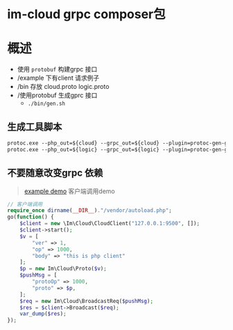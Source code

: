 im-cloud grpc composer包 
==============
概述
=======
+ 使用 `protobuf` 构建grpc 接口
+ /example 下有client 请求例子
+ /bin 存放 cloud.proto logic.proto
+ /使用protobuf 生成gprc 接口
    + `./bin/gen.sh`
## 生成工具脚本
```proto
protoc.exe --php_out=${cloud} --grpc_out=${cloud} --plugin=protoc-gen-grpc=./grpc_php_plugin.exe  cloud.proto
protoc.exe --php_out=${logic} --grpc_out=${logic} --plugin=protoc-gen-grpc=./grpc_php_plugin.exe  logic.proto

```
## 不要随意改变grpc 依赖
> [example demo](example) 客户端调用demo
```php
// 客户端调用
require_once dirname(__DIR__)."/vendor/autoload.php";
go(function() {
    $client = new \Im\Cloud\CloudClient("127.0.0.1:9500", []);
    $client->start();
    $v = [
        "ver" => 1,
        "op" => 1000,
        "body" => "this is php client"
    ];
    $p = new Im\Cloud\Proto($v);
    $pushMsg = [
        "protoOp" => 1000,
        "proto" => $p,
    ];
    $req = new Im\Cloud\BroadcastReq($pushMsg);
    $res = $client->Broadcast($req);
    var_dump($res);
});
```

